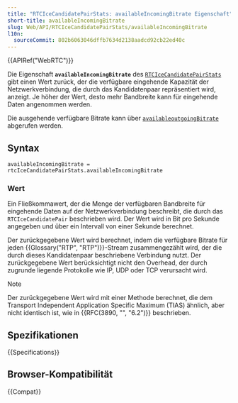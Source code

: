 ```yaml
---
title: "RTCIceCandidatePairStats: availableIncomingBitrate Eigenschaft"
short-title: availableIncomingBitrate
slug: Web/API/RTCIceCandidatePairStats/availableIncomingBitrate
l10n:
  sourceCommit: 802b6063046dffb7634d2138aadcd92cb22ed40c
---
```


{{APIRef("WebRTC")}}

Die Eigenschaft **`availableIncomingBitrate`** des [`RTCIceCandidatePairStats`](/de/docs/Web/API/RTCIceCandidatePairStats) gibt einen Wert zurück, der die verfügbare eingehende Kapazität der Netzwerkverbindung, die durch das Kandidatenpaar repräsentiert wird, anzeigt. Je höher der Wert, desto mehr Bandbreite kann für eingehende Daten angenommen werden.

Die ausgehende verfügbare Bitrate kann über [`availableoutgoingBitrate`](/de/docs/Web/API/RTCIceCandidatePairStats/availableoutgoingBitrate) abgerufen werden.

## Syntax

```js-nolint
availableIncomingBitrate = rtcIceCandidatePairStats.availableIncomingBitrate
```

### Wert

Ein Fließkommawert, der die Menge der verfügbaren Bandbreite für eingehende Daten auf der Netzwerkverbindung beschreibt, die durch das `RTCIceCandidatePair` beschrieben wird. Der Wert wird in Bit pro Sekunde angegeben und über ein Intervall von einer Sekunde berechnet.

Der zurückgegebene Wert wird berechnet, indem die verfügbare Bitrate für jeden {{Glossary("RTP", "RTP")}}-Stream zusammengezählt wird, der die durch dieses Kandidatenpaar beschriebene Verbindung nutzt. Der zurückgegebene Wert berücksichtigt nicht den Overhead, der durch zugrunde liegende Protokolle wie IP, UDP oder TCP verursacht wird.

> [!NOTE]
> Der zurückgegebene Wert wird mit einer Methode berechnet, die dem Transport Independent Application Specific Maximum (TIAS) ähnlich, aber nicht identisch ist, wie in {{RFC(3890, "", "6.2")}} beschrieben.

## Spezifikationen

{{Specifications}}

## Browser-Kompatibilität

{{Compat}}
